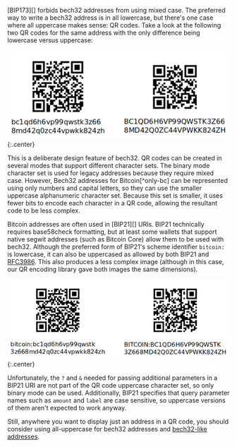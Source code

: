 [BIP173][] forbids bech32 addresses from using mixed case.  The
preferred way to write a bech32 address is in all lowercase, but there's
one case where all uppercase makes sense: QR codes.  Take a look at the
following two QR codes for the same address with the only difference
being lowercase versus uppercase:

![bech32 uppercase](/img/posts/2019-05-bech32-qr-uc.png)
{:.center}

This is a deliberate design feature of bech32.  QR codes can be created
in several modes that support different character sets.
The binary mode character set is used for legacy addresses because they
require mixed case.  However, Bech32 addresses for Bitcoin[^only-bc] can
be represented using only numbers and capital letters, so they can use
the smaller uppercase alphanumeric character set.  Because this set is
smaller, it uses fewer bits to encode each character in a QR code,
allowing the resultant code to be less complex.

Bitcoin addresses are often used in [BIP21][] URIs.  BIP21 technically
requires base58check formatting, but at least some wallets that support
native segwit addresses (such as Bitcoin Core) allow them to be used
with bech32.  Although the preferred form of BIP21's scheme identifier
`bitcoin:` is lowercase, it can also be uppercased as allowed by both
BIP21 and [RFC3986][].  This also produces a less complex image
(although in this case, our QR encoding library gave both images the
same dimensions).

![bech32 uppercase](/img/posts/2019-05-bip21-bech32-qr-uc.png)
{:.center}

Unfortunately, the `?` and `&` needed for passing additional parameters
in a BIP21 URI are not part of the QR code uppercase character set, so
only binary mode can be used.  Additionally, BIP21 specifies that query
parameter names such as `amount` and `label` are case sensitive, so
uppercase versions of them aren't expected to work anyway.

Still, anywhere you want to display just an address in a QR code, you
should consider using all-uppercase for bech32 addresses and [bech32-like
addresses][News 44 bech32].

[bech32 easy]: {{news38}}#bech32-sending-support
[rfc3986]: https://tools.ietf.org/html/rfc3986#section-3.1
[news 44 bech32]: {{news44}}#bech32-sending-support
